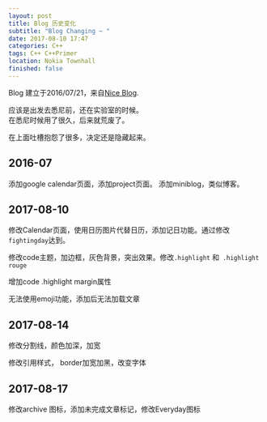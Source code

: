 ```yaml
---
layout: post
title: Blog 历史变化
subtitle: "Blog Changing ~ "
date: 2017-08-10 17:47
categories: C++ 
tags: C++ C++Primer
location: Nokia Townhall
finished: false
---
```


Blog 建立于2016/07/21，来自[Nice Blog](https://github.com/itisbenjamin/Nice_Blog).

应该是出发去悉尼前，还在实验室的时候。  
在悉尼时候用了很久，后来就荒废了。

在上面吐槽抱怨了很多，决定还是隐藏起来。

## 2016-07

添加google calendar页面，添加project页面。
添加miniblog，类似博客。

## 2017-08-10

修改Calendar页面，使用日历图片代替日历，添加记日功能。通过修改`fightingday`达到。

修改code主题，加边框，灰色背景，突出效果。修改`.highlight` 和` .highlight rouge`

增加code .highlight margin属性

无法使用emoji功能，添加后无法加载文章

## 2017-08-14
修改分割线，颜色加深，加宽

修改引用样式， border加宽加黑，改变字体

## 2017-08-17
修改archive 图标，添加未完成文章标记，修改Everyday图标